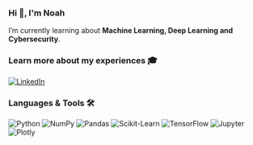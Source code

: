 ### Hi 👋, I'm Noah
I’m currently learning about **Machine Learning, Deep Learning and Cybersecurity**.

### Learn more about my experiences 🎓
[![LinkedIn](https://img.shields.io/badge/LinkedIn-0A66C2.svg?&style=for-the-badge&logo=linkedin&logoColor=white)](https://linkedin.com/in/noah-vodde)

### Languages & Tools 🛠️
![Python](https://img.shields.io/badge/python-3776AB?style=for-the-badge&logo=python&logoColor=white)
![NumPy](https://img.shields.io/badge/numpy-013243.svg?style=for-the-badge&logo=numpy&logoColor=white)
![Pandas](https://img.shields.io/badge/pandas-150458.svg?style=for-the-badge&logo=pandas&logoColor=white)
![Scikit-Learn](https://img.shields.io/badge/scikit--learn-F7931E.svg?style=for-the-badge&logo=scikit-learn&logoColor=white) 
![TensorFlow](https://img.shields.io/badge/TensorFlow-FF6F00.svg?style=for-the-badge&logo=TensorFlow&logoColor=white)
![Jupyter](https://img.shields.io/badge/Jupyter-F37626.svg?style=for-the-badge&logo=Jupyter&logoColor=white)
![Plotly](https://img.shields.io/badge/Plotly-3F4F75.svg?style=for-the-badge&logo=Plotly&logoColor=white)
